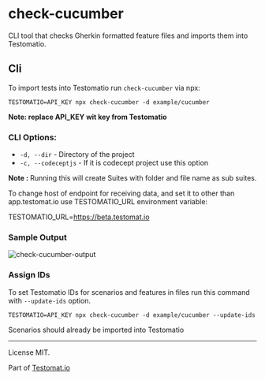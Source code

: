 # check-cucumber

CLI tool that checks Gherkin formatted feature files and imports them into Testomatio.


## Cli

To import tests into Testomatio run  `check-cucumber`  via npx:

```
TESTOMATIO=API_KEY npx check-cucumber -d example/cucumber
```

**Note: replace API_KEY wit key from Testomatio**

### CLI Options:

-   `-d, --dir` - Directory of the project
-   `-c, --codeceptjs` - If it is codecept project use this option

**Note :** Running this will create Suites with folder and file name as sub suites.

To change host of endpoint for receiving data, and set it to other than app.testomat.io use TESTOMATIO_URL environment variable:

TESTOMATIO_URL=https://beta.testomat.io


### Sample Output

![check-cucumber-output](https://user-images.githubusercontent.com/24666922/78559548-2dc7fb00-7832-11ea-8c69-0722222a82fe.png)

### Assign IDs

To set Testomatio IDs for scenarios and features in files run this command with `--update-ids` option.

```
TESTOMATIO=API_KEY npx check-cucumber -d example/cucumber --update-ids
```

Scenarios should already be imported into Testomatio


---

License MIT.

Part of  [Testomat.io](https://testomat.io/)

